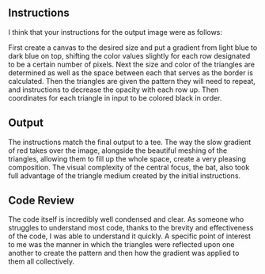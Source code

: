 ## Instructions
I think that your instructions for the output image were as follows: 

First create a canvas to the desired size and put a gradient from light blue to dark blue on top, shifting the color values slightly for each row designated to be a certain number of pixels. Next the size and color of the triangles are determined as well as the space between each that serves as the border is calculated. Then the triangles are given the pattern they will need to repeat, and instructions to decrease the opacity with each row up. Then coordinates for each triangle in input to be colored black in order.

## Output 
The instructions match the final output to a tee. The way the slow gradient of red takes over the image, alongside the beautiful meshing of the triangles, allowing them to fill up the whole space, create a very pleasing composition. The visual complexity of the central focus, the bat, also took full advantage of the triangle medium created by the initial instructions.

## Code Review
The code itself is incredibly well condensed and clear. As someone who struggles to understand most code, thanks to the brevity and effectiveness of the code, I was able to understand it quickly. A specific point of interest to me was the manner in which the triangles were reflected upon one another to create the pattern and then how the gradient was applied to them all collectively.
